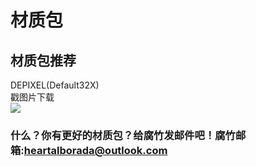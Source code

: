 # 材质包

## 材质包推荐

DEPIXEL\(Default32X\)  
戳图片下载  
[![](https://static.planetminecraft.com/files/resource_media/screenshot/13373249-depixel-extended-tools.png)](https://www.planetminecraft.com/texture-pack/depixel/)

### 什么？你有更好的材质包？给腐竹发邮件吧！腐竹邮箱:[heartalborada@outlook.com](mailto:heartalborada@outlook.com)

